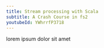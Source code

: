 ```yaml
---
title: Stream processing with Scala
subtitle: A Crash Course in fs2
youtubeId: YWhrrfP3718
---
```

lorem ipsum dolor sit amet